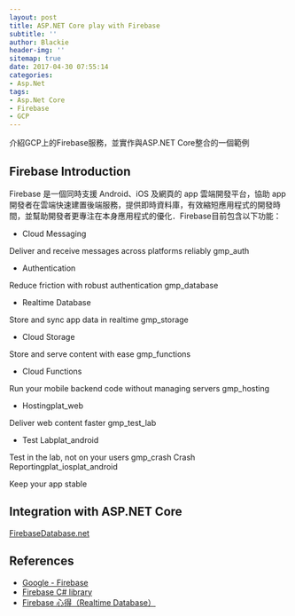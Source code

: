 ```yaml
---
layout: post
title: ASP.NET Core play with Firebase
subtitle: ''
author: Blackie
header-img: ''
sitemap: true
date: 2017-04-30 07:55:14
categories:
- Asp.Net
tags: 
- Asp.Net Core
- Firebase
- GCP
---
```


介紹GCP上的Firebase服務，並實作與ASP.NET Core整合的一個範例

<!-- More -->

## Firebase Introduction ##

Firebase 是一個同時支援 Android、iOS 及網頁的 app 雲端開發平台，協助 app 開發者在雲端快速建置後端服務，提供即時資料庫，有效縮短應用程式的開發時間，並幫助開發者更專注在本身應用程式的優化．Firebase目前包含以下功能：

- Cloud Messaging

Deliver and receive messages across platforms reliably
gmp_auth

- Authentication

Reduce friction with robust authentication
gmp_database

- Realtime Database

Store and sync app data in realtime
gmp_storage

- Cloud Storage

Store and serve content with ease
gmp_functions

- Cloud Functions

Run your mobile backend code without managing servers
gmp_hosting

- Hostingplat_web

Deliver web content faster
gmp_test_lab

- Test Labplat_android

Test in the lab, not on your users
gmp_crash
Crash Reportingplat_iosplat_android

Keep your app stable


## Integration with ASP.NET Core ##

[FirebaseDatabase.net](https://github.com/step-up-labs/firebase-database-dotnet)

## References ##

- [Google - Firebase](https://firebase.google.com/docs/)
- [Firebase C# library](https://medium.com/step-up-labs/firebase-c-library-5c342989ad18)
- [Firebase 心得（Realtime Database）](http://jasonchiucc.github.io/2016/07/20/firebase-tutorial-realtime-database/)